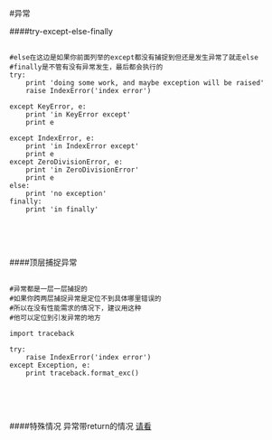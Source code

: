 #异常

####try-except-else-finally
<pre><code>
#else在这边是如果你前面列举的except都没有捕捉到但还是发生异常了就走else
#finally是不管有没有异常发生，最后都会执行的
try:
    print 'doing some work, and maybe exception will be raised'
    raise IndexError('index error')
         
except KeyError, e:
    print 'in KeyError except'
    print e

except IndexError, e:
    print 'in IndexError except'
    print e
except ZeroDivisionError, e:
    print 'in ZeroDivisionError'
    print e
else:
    print 'no exception'
finally:
    print 'in finally'

</code></pre>
<br>
<br>

####顶层捕捉异常
<pre><code>
#异常都是一层一层捕捉的
#如果你跨两层捕捉异常是定位不到具体哪里错误的
#所以在没有性能需求的情况下，建议用这种
#他可以定位到引发异常的地方

import traceback

try:
    raise IndexError('index error')
except Exception, e:
    print traceback.format_exc()

</code></pre>
<br>
<br>

####特殊情况
异常带return的情况 <a href="http://www.2cto.com/kf/201405/304975.html">请看</a>
